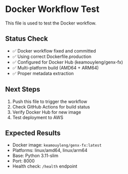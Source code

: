 # Docker Workflow Test

This file is used to test the Docker workflow.

## Status Check

- ✅ Docker workflow fixed and committed
- ✅ Using correct Dockerfile.production
- ✅ Configured for Docker Hub (keamouyleng/genx-fx)
- ✅ Multi-platform build (AMD64 + ARM64)
- ✅ Proper metadata extraction

## Next Steps

1. Push this file to trigger the workflow
2. Check GitHub Actions for build status
3. Verify Docker Hub for new image
4. Test deployment to AWS

## Expected Results

- Docker image: `keamouyleng/genx-fx:latest`
- Platforms: linux/amd64, linux/arm64
- Base: Python 3.11-slim
- Port: 8000
- Health check: `/health` endpoint